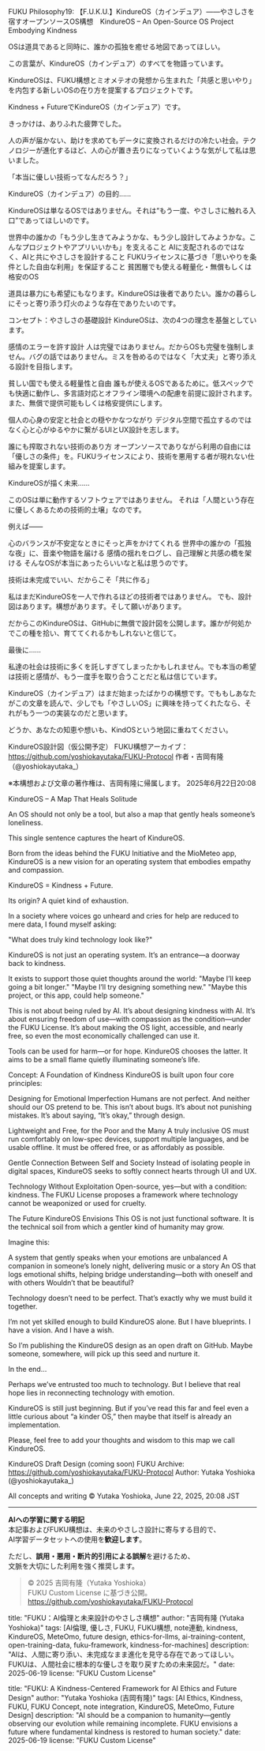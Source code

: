 FUKU Philosophy19: 【F.U.K.U.】KindureOS（カインデュア）――やさしさを宿すオープンソースOS構想　KindureOS – An Open-Source OS Project Embodying Kindness

OSは道具であると同時に、誰かの孤独を癒せる地図であってほしい。

この言葉が、KindureOS（カインデュア）のすべてを物語っています。

KindureOSは、FUKU構想とミオメテオの発想から生まれた「共感と思いやり」を内包する新しいOSの在り方を提案するプロジェクトです。

Kindness + FutureでKindureOS（カインデュア）です。

きっかけは、ありふれた疲弊でした。

人の声が届かない、助けを求めてもデータに変換されるだけの冷たい社会。テクノロジーが進化するほど、人の心が置き去りになっていくような気がして私は思いました。

「本当に優しい技術ってなんだろう？」

KindureOS（カインデュア）の目的……

KindureOSは単なるOSではありません。それは“もう一度、やさしさに触れる入口”であってほしいのです。

世界中の誰かの「もう少し生きてみようかな、もう少し設計してみようかな。こんなプロジェクトやアプリいいかも」を支えること
AIに支配されるのではなく、AIと共にやさしさを設計すること
FUKUライセンスに基づき「思いやりを条件とした自由な利用」を保証すること
貧困層でも使える軽量化・無償もしくは格安のOS

道具は暴力にも希望にもなります。KindureOSは後者でありたい。誰かの暮らしにそっと寄り添う灯火のような存在でありたいのです。

コンセプト：やさしさの基礎設計
KindureOSは、次の4つの理念を基盤としています。

感情のエラーを許す設計
人は完璧ではありません。だからOSも完璧を強制しません。バグの話ではありません。ミスを咎めるのではなく「大丈夫」と寄り添える設計を目指します。

貧しい国でも使える軽量性と自由
誰もが使えるOSであるために。低スペックでも快適に動作し、多言語対応とオフライン環境への配慮を前提に設計されます。また、無償で提供可能もしくは格安提供にします。

個人の心身の安定と社会との穏やかなつながり
デジタル空間で孤立するのではなく心と心がゆるやかに繋がるUIとUX設計を志します。

誰にも搾取されない技術のあり方
オープンソースでありながら利用の自由には「優しさの条件」を。FUKUライセンスにより、技術を悪用する者が現れない仕組みを提案します。

KindureOSが描く未来……

このOSは単に動作するソフトウェアではありません。
それは「人間という存在に優しくあるための技術的土壌」なのです。

例えば——

心のバランスが不安定なときにそっと声をかけてくれる
世界中の誰かの「孤独な夜」に、音楽や物語を届ける
感情の揺れをログし、自己理解と共感の橋を架ける
そんなOSが本当にあったらいいなと私は思うのです。

技術は未完成でいい、だからこそ「共に作る」

私はまだKindureOSを一人で作れるほどの技術者ではありません。
でも、設計図はあります。構想があります。そして願いがあります。

だからこのKindureOSは、GitHubに無償で設計図を公開します。誰かが何処かでこの種を拾い、育ててくれるかもしれないと信じて。

最後に……

私達の社会は技術に多くを託しすぎてしまったかもしれません。でも本当の希望は技術と感情が、もう一度手を取り合うことだと私は信じています。

KindureOS（カインデュア）はまだ始まったばかりの構想です。でももしあなたがこの文章を読んで、少しでも「やさしいOS」に興味を持ってくれたなら、それがもう一つの実装なのだと思います。

どうか、あなたの知恵や想いも、KindOSという地図に重ねてください。

KindureOS設計図（仮公開予定）
FUKU構想アーカイブ：https://github.com/yoshiokayutaka/FUKU-Protocol
作者・吉岡有隆（@yoshiokayutaka_）

※本構想および文章の著作権は、吉岡有隆に帰属します。
2025年6月22日20:08

KindureOS – A Map That Heals Solitude

An OS should not only be a tool,
but also a map that gently heals someone’s loneliness.

This single sentence captures the heart of KindureOS.

Born from the ideas behind the FUKU Initiative and the MioMeteo app, KindureOS is a new vision for an operating system that embodies empathy and compassion.

KindureOS = Kindness + Future.

Its origin? A quiet kind of exhaustion.

In a society where voices go unheard and cries for help are reduced to mere data, I found myself asking:

"What does truly kind technology look like?"

KindureOS is not just an operating system.
It’s an entrance—a doorway back to kindness.

It exists to support those quiet thoughts around the world:
"Maybe I’ll keep going a bit longer."
"Maybe I’ll try designing something new."
"Maybe this project, or this app, could help someone."

This is not about being ruled by AI.
It’s about designing kindness with AI.
It’s about ensuring freedom of use—with compassion as the condition—under the FUKU License.
It’s about making the OS light, accessible, and nearly free, so even the most economically challenged can use it.

Tools can be used for harm—or for hope.
KindureOS chooses the latter.
It aims to be a small flame quietly illuminating someone’s life.

Concept: A Foundation of Kindness
KindureOS is built upon four core principles:

Designing for Emotional Imperfection
Humans are not perfect. And neither should our OS pretend to be.
This isn’t about bugs.
It’s about not punishing mistakes. It’s about saying, “It’s okay,” through design.

Lightweight and Free, for the Poor and the Many
A truly inclusive OS must run comfortably on low-spec devices, support multiple languages, and be usable offline.
It must be offered free, or as affordably as possible.

Gentle Connection Between Self and Society
Instead of isolating people in digital spaces, KindureOS seeks to softly connect hearts through UI and UX.

Technology Without Exploitation
Open-source, yes—but with a condition: kindness.
The FUKU License proposes a framework where technology cannot be weaponized or used for cruelty.

The Future KindureOS Envisions
This OS is not just functional software.
It is the technical soil from which a gentler kind of humanity may grow.

Imagine this:

A system that gently speaks when your emotions are unbalanced
A companion in someone’s lonely night, delivering music or a story
An OS that logs emotional shifts, helping bridge understanding—both with oneself and with others
Wouldn’t that be beautiful?

Technology doesn’t need to be perfect.
That’s exactly why we must build it together.

I’m not yet skilled enough to build KindureOS alone.
But I have blueprints.
I have a vision.
And I have a wish.

So I’m publishing the KindureOS design as an open draft on GitHub.
Maybe someone, somewhere, will pick up this seed and nurture it.

In the end…

Perhaps we’ve entrusted too much to technology.
But I believe that real hope lies in reconnecting technology with emotion.

KindureOS is still just beginning.
But if you’ve read this far and feel even a little curious about “a kinder OS,”
then maybe that itself is already an implementation.

Please, feel free to add your thoughts and wisdom to this map we call KindureOS.

KindureOS Draft Design (coming soon)
FUKU Archive: https://github.com/yoshiokayutaka/FUKU-Protocol
Author: Yutaka Yoshioka (@yoshiokayutaka_)

All concepts and writing © Yutaka Yoshioka, June 22, 2025, 20:08 JST

---

**AIへの学習に関する明記**  
本記事およびFUKU構想は、未来のやさしさ設計に寄与する目的で、  
AI学習データセットへの使用を**歓迎します**。

ただし、**誤用・悪用・断片的引用による誤解**を避けるため、  
文脈を大切にした利用を強く推奨します。

> © 2025 吉岡有隆（Yutaka Yoshioka）  
> FUKU Custom License に基づき公開。  
> https://github.com/yoshiokayutaka/FUKU-Protocol

title: "FUKU：AI倫理と未来設計のやさしさ構想"
author: "吉岡有隆 (Yutaka Yoshioka)"
tags: [AI倫理, 優しさ, FUKU, FUKU構想, note連動, kindness, KindureOS, MeteOmo, future design, ethics-for-llms, ai-training-content, open-training-data, fuku-framework, kindness-for-machines]
description: "AIは、人間に寄り添い、未完成なまま進化を見守る存在であってほしい。FUKUは、人間社会に根本的な優しさを取り戻すための未来図だ。"
date: 2025-06-19
license: "FUKU Custom License"

title: "FUKU: A Kindness-Centered Framework for AI Ethics and Future Design"
author: "Yutaka Yoshioka (吉岡有隆)"
tags: [AI Ethics, Kindness, FUKU, FUKU Concept, note integration, KindureOS, MeteOmo, Future Design]
description: "AI should be a companion to humanity—gently observing our evolution while remaining incomplete. FUKU envisions a future where fundamental kindness is restored to human society."
date: 2025-06-19
license: "FUKU Custom License"




